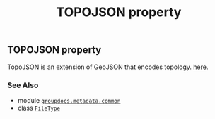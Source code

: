 ﻿---
title: TOPOJSON property
second_title: GroupDocs.Metadata for Python via .NET API References
description: 
type: docs
url: /python-net/groupdocs.metadata.common/filetype/topojson/
is_root: false
weight: 870
---

## TOPOJSON property


TopoJSON is an extension of GeoJSON that encodes topology.
[here](https://docs.fileformat.com/gis/geojson/).

### See Also
* module [`groupdocs.metadata.common`](../../)
* class [`FileType`](/metadata/python-net/groupdocs.metadata.common/filetype)

